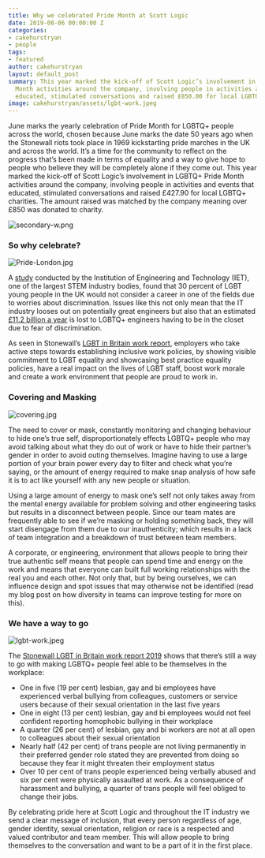 ```yaml
---
title: Why we celebrated Pride Month at Scott Logic
date: 2019-08-06 00:00:00 Z
categories:
- cakehurstryan
- people
tags:
- featured
author: cakehurstryan
layout: default_post
summary: This year marked the kick-off of Scott Logic’s involvement in LGBTQ+ Pride
  Month activities around the company, involving people in activities and events that
  educated, stimulated conversations and raised £850.00 for local LGBTQ+ charities.
image: cakehurstryan/assets/lgbt-work.jpeg
---
```


June marks the yearly celebration of Pride Month for LGBTQ+ people across the world, chosen because June marks the date 50 years ago when the Stonewall riots took place in 1969 kickstarting pride marches in the UK and across the world. It’s a time for the community to reflect on the progress that’s been made in terms of equality and a way to give hope to people who believe they will be completely alone if they come out.
This year marked the kick-off of Scott Logic’s involvement in LGBTQ+ Pride Month activities around the company, involving people in activities and events that educated, stimulated conversations and raised £427.90 for local LGBTQ+ charities. The amount raised was matched by the company meaning over £850 was donated to charity.

![secondary-w.png]({{site.baseurl}}/cakehurstryan/assets/secondary-w.png)

### So why celebrate?

![Pride-London.jpg]({{site.baseurl}}/cakehurstryan/assets/Pride-London.jpg)

A [study](https://eandt.theiet.org/content/articles/2014/07/lgbt-survey-et-hears-from-the-engineering-industry/) conducted by the Institution of Engineering and Technology (IET), one of the largest STEM industry bodies, found that 30 percent of LGBT young people in the UK would not consider a career in one of the fields due to worries about discrimination. Issues like this not only mean that the IT industry looses out on potentially great engineers but also that an estimated [£11.2 billion a year](http://www.interengineeringlgbt.com/wp-content/uploads/2016/04/gas-international-april.pdf) is lost to LGBTQ+ engineers having to be in the closet due to fear of discrimination.

As seen in Stonewall’s [LGBT in Britain work report](https://www.stonewall.org.uk/system/files/lgbt_in_britain_work_report.pdf), employers who take active steps towards establishing inclusive work policies, by showing visible commitment to LGBT equality and showcasing best practice equality policies, have a real impact on the lives of LGBT staff, boost work morale and create a work environment that people are proud to work in.

### Covering and Masking

![covering.jpg]({{site.baseurl}}/cakehurstryan/assets/covering.jpg)

The need to cover or mask, constantly monitoring and changing behaviour to hide one’s true self, disproportionately effects LGBTQ+ people who may avoid talking about what they do out of work or have to hide their partner’s gender in order to avoid outing themselves. Imagine having to use a large portion of your brain power every day to filter and check what you’re saying, or the amount of energy required to make snap analysis of how safe it is to act like yourself with any new people or situation.

Using a large amount of energy to mask one’s self not only takes away from the mental energy available for problem solving and other engineering tasks but results in a disconnect between people. Since our team mates are frequently able to see if we’re masking or holding something back, they will start disengage from them due to our inauthenticity; which results in a lack of team integration and a breakdown of trust between team members.

A corporate, or engineering, environment that allows people to bring their true authentic self means that people can spend time and energy on the work and means that everyone can built full working relationships with the real you and each other. Not only that, but by being ourselves, we can influence design and spot issues that may otherwise not be identified (read my blog post on how diversity in teams can improve testing for more on this).

### We have a way to go

![lgbt-work.jpeg]({{site.baseurl}}/cakehurstryan/assets/lgbt-work.jpeg)

The [Stonewall LGBT in Britain work report 2019](https://www.stonewall.org.uk/system/files/lgbt_in_britain_work_report.pdf) shows that there’s still a way to go with making LGBTQ+ people feel able to be themselves in the workplace:

- One in five (19 per cent) lesbian, gay and bi employees have experienced verbal bullying from colleagues, customers or service users because of their sexual orientation in the last five years
- One in eight (13 per cent) lesbian, gay and bi employees would not feel confident reporting homophobic bullying in their workplace
- A quarter (26 per cent) of lesbian, gay and bi workers are not at all open to colleagues about their sexual orientation
- Nearly half (42 per cent) of trans people are not living permanently in their preferred gender role stated they are prevented from doing so because they fear it might threaten their employment status
- Over 10 per cent of trans people experienced being verbally abused and six per cent were physically assaulted at work. As a consequence of harassment and bullying, a quarter of trans people will feel obliged to change their jobs.

By celebrating pride here at Scott Logic and throughout the IT industry we send a clear message of inclusion, that every person regardless of age, gender identity, sexual orientation, religion or race is a respected and valued contributor and team member. This will allow people to bring themselves to the conversation and want to be a part of it in the first place.
